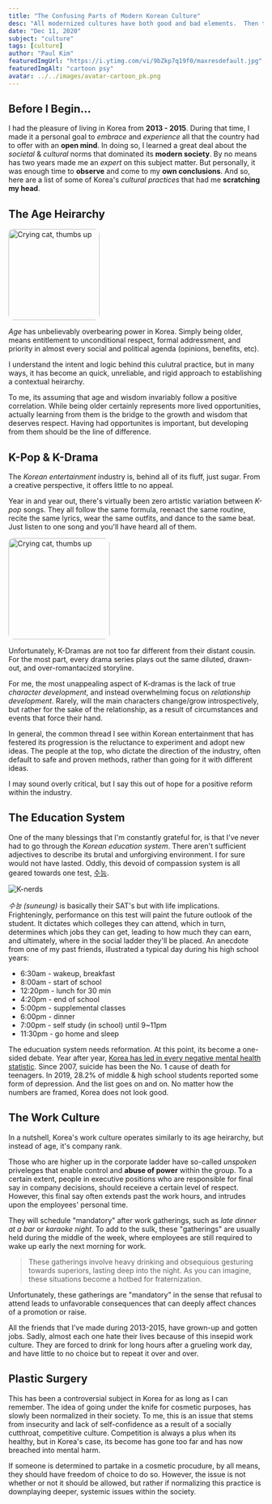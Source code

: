 ```yaml
---
title: "The Confusing Parts of Modern Korean Culture"
desc: "All modernized cultures have both good and bad elements.  Then there are parts that are just confusing..."
date: "Dec 11, 2020"
subject: "culture"
tags: [culture]
author: "Paul Kim"
featuredImgUrl: "https://i.ytimg.com/vi/9bZkp7q19f0/maxresdefault.jpg"
featuredImgAlt: "cartoon psy"
avatar: ../../images/avatar-cartoon_pk.png
---
```


## Before I Begin...

I had the pleasure of living in Korea from **2013 - 2015**. During that time, I made it a personal goal to *embrace* and *experience* all that the country had to offer with an **open mind**.  In doing so, I learned a great deal about the *societal* & *cultural* norms that dominated its **modern society**. By no means has two years made me an *expert* on this subject matter. But personally, it was enough time to **observe** and come to my **own conclusions**. And so, here are a list of some of Korea's *cultural practices* that had me **scratching my head**.

## The Age Heirarchy

<img src="https://pbs.twimg.com/media/DWGGf07X4AAtH_K.jpg:large"
     alt="Crying cat, thumbs up"
     style="border-radius: 10px; height: 180px;" />

*Age* has unbelievably overbearing power in Korea. Simply being older, means entitlement to unconditional respect, formal addressment, and priority in almost every social and political agenda (opinions, benefits, etc).

I understand the intent and logic behind this culutral practice, but in many ways, it has become an quick, unreliable, and rigid approach to establishing a contextual heirarchy.

To me, its assuming that age and wisdom invariably follow a positive correlation. While being older certainly represents more lived opportunities, actually learning from them is the bridge to the growth and wisdom that deserves respect. Having had opportunites is important, but developing from them should be the line of difference.

## K-Pop & K-Drama

The *Korean entertainment* industry is, behind all of its fluff, just sugar. From a creative perspective, it offers little to no appeal.


Year in and year out, there's virtually been zero artistic variation between *K-pop* songs. They all follow the same formula, reenact the same routine, recite the same lyrics, wear the same outfits, and dance to the same beat. Just listen to one song and you'll have heard all of them.

<img src="https://pbs.twimg.com/media/ERPKD9GUwAAKgpV.jpg"
     alt="Crying cat, thumbs up"
     style="border-radius: 10px; height: 200px;" />

Unfortunately, K-Dramas are not too far different from their distant cousin. For the most part, every drama series plays out the same diluted, drawn-out, and over-romantacized storyline.

For me, the most unappealing aspect of K-dramas is the lack of true *character development*, and instead overwhelming focus on *relationship development*. Rarely, will the main characters change/grow introspectively, but rather for the sake of the relationship, as a result of circumstances and events that force their hand.

In general, the common thread I see within Korean entertainment that has festered its progression is the reluctance to experiment and adopt new ideas.  The people at the top, who dictate the direction of the industry, often default to safe and proven methods, rather than going for it with different ideas.

I may sound overly critical, but I say this out of hope for a positive reform within the industry.

## The Education System

One of the many blessings that I'm constantly grateful for, is that I've never had to go through the *Korean education system*. There aren't sufficient adjectives to describe its brutal and unforgiving environment. I for sure would not have lasted. Oddly, this devoid of compassion system is all geared towards one test, [수능](https://borgenproject.org/tag/the-suneung/).

![K-nerds](https://koreanstudyblogdotcom.files.wordpress.com/2013/11/120.jpg)

*수능 (suneung)* is basically their SAT's but with life implications. Frighteningly, performance on this test will paint the future outlook of the student. It dictates which colleges they can attend, which in turn, determines which jobs they can get, leading to how much they can earn, and ultimately, where in the social ladder they'll be placed. An anecdote from one of my past friends, illustrated a typical day during his high school years:

- 6:30am - wakeup, breakfast
- 8:00am - start of school
- 12:20pm - lunch for 30 min
- 4:20pm - end of school
- 5:00pm - supplemental classes
- 6:00pm - dinner
- 7:00pm - self study (in school) until 9~11pm
- 11:30pm - go home and sleep

The educuation system needs reformation. At this point, its become a one-sided debate. Year after year, [Korea has led in every negative mental health statistic](koreaherald.com/view.php?ud=20200427000687). Since 2007, suicide has been the No. 1 cause of death for teenagers. In 2019, 28.2% of middle & high school students reported some form of depression. And the list goes on and on. No matter how the numbers are framed, Korea does not look good.

## The Work Culture
 
In a nutshell, Korea's work culture operates similarly to its age heirarchy, but instead of age, it's company rank.

Those who are higher up in the corporate ladder have so-called *unspoken* priveleges that enable control and **abuse of power** within the group. To a certain extent, people in executive positions who are responsible for final say in company decisions, should receieve a certain level of respect. However, this final say often extends past the work hours, and intrudes upon the employees' personal time.

They will schedule "mandatory" after work gatherings, such as _late dinner at a bar_ or _karaoke night_.  To add to the sulk, these "gatherings" are usually held during the middle of the week, where employees are still required to wake up early the next morning for work.

> These gatherings involve heavy drinking and obsequious gesturing towards superiors, lasting deep into the night.  As you can imagine, these situations become a hotbed for fraternization.

Unfortunately, these gatherings are "mandatory" in the sense that refusal to attend leads to unfavorable consequences that can deeply affect chances of a promotion or raise.

All the friends that I've made during 2013-2015, have grown-up and gotten jobs. Sadly, almost each one hate their lives because of this insepid work culture. They are forced to drink for long hours after a grueling work day, and have little to no choice but to repeat it over and over.

## Plastic Surgery

This has been a controversial subject in Korea for as long as I can remember.  The idea of going under the knife for cosmetic purposes, has slowly been normalized in their society.  To me, this is an issue that stems from insecurity and lack of self-confidence as a result of a socially cutthroat, competitive culture.  Competition is always a plus when its healthy, but in Korea's case, its become  has gone too far and has now breached into mental harm.

If someone is determined to partake in a cosmetic procudure, by all means, they should have freedom of choice to do so.  However, the issue is not whether or not it should be allowed, but rather if normalizing this practice is downplaying deeper, systemic issues within the society.